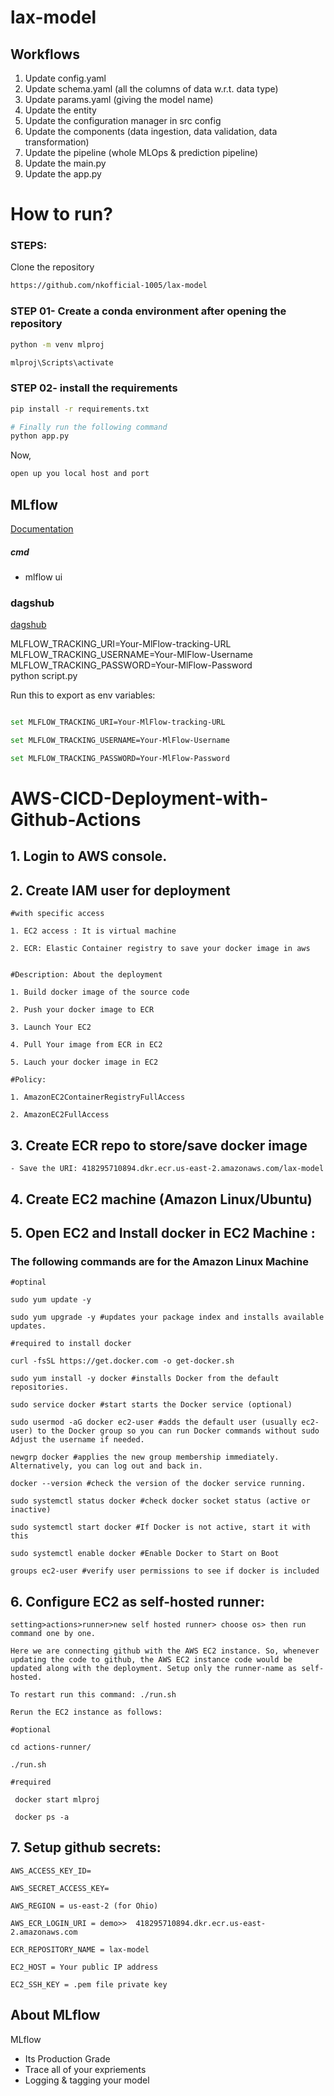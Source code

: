 # lax-model

## Workflows

1. Update config.yaml
2. Update schema.yaml (all the columns of data w.r.t. data type)
3. Update params.yaml (giving the model name)
4. Update the entity
5. Update the configuration manager in src config
6. Update the components (data ingestion, data validation, data transformation)
7. Update the pipeline (whole MLOps & prediction pipeline)
8. Update the main.py
9. Update the app.py

# How to run?
### STEPS:

Clone the repository

```bash
https://github.com/nkofficial-1005/lax-model
```
### STEP 01- Create a conda environment after opening the repository

```bash
python -m venv mlproj
```

```bash
mlproj\Scripts\activate
```


### STEP 02- install the requirements
```bash
pip install -r requirements.txt
```


```bash
# Finally run the following command
python app.py
```

Now,
```bash
open up you local host and port
```



## MLflow

[Documentation](https://mlflow.org/docs/latest/index.html)


##### cmd
- mlflow ui

### dagshub
[dagshub](https://dagshub.com/)

MLFLOW_TRACKING_URI=Your-MlFlow-tracking-URL \
MLFLOW_TRACKING_USERNAME=Your-MlFlow-Username \
MLFLOW_TRACKING_PASSWORD=Your-MlFlow-Password \
python script.py

Run this to export as env variables:

```bash

set MLFLOW_TRACKING_URI=Your-MlFlow-tracking-URL

set MLFLOW_TRACKING_USERNAME=Your-MlFlow-Username

set MLFLOW_TRACKING_PASSWORD=Your-MlFlow-Password

```


# AWS-CICD-Deployment-with-Github-Actions

## 1. Login to AWS console.

## 2. Create IAM user for deployment

	#with specific access

	1. EC2 access : It is virtual machine

	2. ECR: Elastic Container registry to save your docker image in aws


	#Description: About the deployment

	1. Build docker image of the source code

	2. Push your docker image to ECR

	3. Launch Your EC2 

	4. Pull Your image from ECR in EC2

	5. Lauch your docker image in EC2

	#Policy:

	1. AmazonEC2ContainerRegistryFullAccess

	2. AmazonEC2FullAccess

	
## 3. Create ECR repo to store/save docker image
    - Save the URI: 418295710894.dkr.ecr.us-east-2.amazonaws.com/lax-model

	
## 4. Create EC2 machine (Amazon Linux/Ubuntu) 

## 5. Open EC2 and Install docker in EC2 Machine :
### The following commands are for the Amazon Linux Machine
	
	#optinal

	sudo yum update -y

	sudo yum upgrade -y #updates your package index and installs available updates.
	
	#required to install docker

	curl -fsSL https://get.docker.com -o get-docker.sh

	sudo yum install -y docker #installs Docker from the default repositories.

    sudo service docker #start starts the Docker service (optional)

	sudo usermod -aG docker ec2-user #adds the default user (usually ec2-user) to the Docker group so you can run Docker commands without sudo Adjust the username if needed.

	newgrp docker #applies the new group membership immediately. Alternatively, you can log out and back in.

    docker --version #check the version of the docker service running.

    sudo systemctl status docker #check docker socket status (active or inactive)

    sudo systemctl start docker #If Docker is not active, start it with this

    sudo systemctl enable docker #Enable Docker to Start on Boot

    groups ec2-user #verify user permissions to see if docker is included
	
## 6. Configure EC2 as self-hosted runner:
    setting>actions>runner>new self hosted runner> choose os> then run command one by one.
    
    Here we are connecting github with the AWS EC2 instance. So, whenever updating the code to github, the AWS EC2 instance code would be updated along with the deployment. Setup only the runner-name as self-hosted.

    To restart run this command: ./run.sh

    Rerun the EC2 instance as follows:

    #optional

    cd actions-runner/

    ./run.sh

    #required

     docker start mlproj

     docker ps -a


## 7. Setup github secrets:

    AWS_ACCESS_KEY_ID=

    AWS_SECRET_ACCESS_KEY=

    AWS_REGION = us-east-2 (for Ohio)

    AWS_ECR_LOGIN_URI = demo>>  418295710894.dkr.ecr.us-east-2.amazonaws.com

    ECR_REPOSITORY_NAME = lax-model

    EC2_HOST = Your public IP address

    EC2_SSH_KEY = .pem file private key



## About MLflow 
MLflow

 - Its Production Grade
 - Trace all of your expriements
 - Logging & tagging your model

